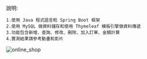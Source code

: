 說明:

    1.使用 Java 程式語言和 Spring Boot 框架
    2.使用 MySQL 做資料儲存和使用 Thymeleaf 模板引擎做資料傳遞
    3.功能包含新增、查詢、修改、刪除、加入訂單、金額計算
    4.實測結果請參考動畫和影片
    
![online_shop](https://github.com/kartg0046920/Online_Shop/assets/65480821/4e3cac96-90bc-4073-8c2e-10415391f60b)
